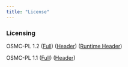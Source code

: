```yaml
---
title: "License"
---
```

### Licensing

OSMC-PL 1.2 (<a href="http://openmodelica.org/osmc-pl/osmc-pl-1.2.txt" target="_self">Full</a>) (<a href="http://openmodelica.org/osmc-pl/osmc-pl-1.2-header.txt" target="_self">Header</a>) (<a href="http://openmodelica.org/osmc-pl/osmc-pl-1.2-runtime.txt" target="_self">Runtime Header</a>)

OSMC-PL 1.1 (<a href="http://openmodelica.org/osmc-pl/osmc-pl-1.1.txt" target="_self">Full</a>) (<a href="http://openmodelica.org/osmc-pl/osmc-pl-1.1-header.txt" target="_self">Header</a>)
